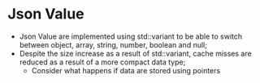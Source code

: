 # Json Value

* Json Value are implemented using std::variant to be able to switch between
object, array, string, number, boolean and null;
* Despite the size increase as a result of std::variant, cache misses are reduced as a result 
of a more compact data type;
    * Consider what happens if data are stored using pointers